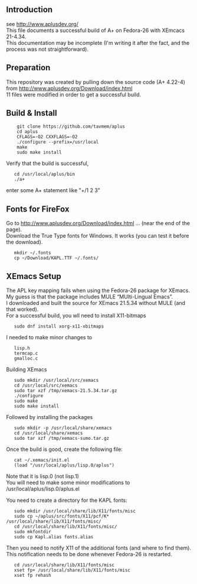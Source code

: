 
## Introduction
   see http://www.aplusdev.org/  
   This file documents a successful build of A+ on Fedora-26 with XEmcacs 21-4.34.  
   This documentation may be incomplete (I'm writing it after the fact, and the process was not straightforward).

## Preparation
   This repository was created by pulling down the source code (A+ 4.22-4) from  http://www.aplusdev.org/Download/index.html  
   11 files were modified in order to get a successful build.

## Build & Install 
```
    git clone https://github.com/tavmem/aplus
    cd aplus
    CFLAGS=-O2 CXXFLAGS=-O2
    ./configure --prefix=/usr/local
    make
    sudo make install
```
   Verify that the build is successful,
```
   cd /usr/local/aplus/bin
   ./a+
```
   enter some A+ statement like "+/1 2 3"


## Fonts for FireFox
   Go to  http://www.aplusdev.org/Download/index.html   ...  (near the end of the page).   
   Download the True Type fonts for Windows.  It works (you can test it before the download).
```
   mkdir ~/.fonts
   cp ~/Download/KAPL.TTF ~/.fonts/   
```

## XEmacs Setup
   The APL key mapping fails when using the Fedora-26 package for XEmacs.  
   My guess is that the package includes MULE “MUlti-Lingual Emacs”.  
   I downloaded and built the source for XEmacs 21.5.34 without MULE (and that worked).  
   For a successful build, you wll need to install X11-bitmaps
```
   sudo dnf install xorg-x11-xbitmaps
```
   I needed to make minor changes to
```
   lisp.h
   termcap.c
   gmalloc.c
```
   Building XEmacs
```
   sudo mkdir /usr/local/src/xemacs
   cd /usr/local/src/xemacs  
   sudo tar xzf /tmp/xemacs-21.5.34.tar.gz
   ./configure 
   sudo make  
   sudo make install
```
   Followed by installing the packages
```
   sudo mkdir -p /usr/local/share/xemacs
   cd /usr/local/share/xemacs
   sudo tar xzf /tmp/xemacs-sumo.tar.gz
```
   Once the build is good, create the following file:
```
   cat ~/.xemacs/init.el
   (load "/usr/local/aplus/lisp.0/aplus")
```
   Note that it is lisp.0 (not lisp.1)  
   You will need to make some minor modifications to  
   /usr/local/aplus/lisp.0/aplus.el  

   You need to create a directory for the KAPL fonts:
```
   sudo mkdir /usr/local/share/lib/X11/fonts/misc
   sudo cp ~/aplus/src/fonts/X11/pcf/K* /usr/local/share/lib/X11/fonts/misc/
   cd /usr/local/share/lib/X11/fonts/misc/
   sudo mkfontdir
   sudo cp Kapl.alias fonts.alias
```
   Then you need to notify X11 of the additional fonts (and where to find them).  
   This notification needs to be done whenever Fedora-26 is restarted.
```
   cd /usr/local/share/lib/X11/fonts/misc
   xset fp+ /usr/local/share/lib/X11/fonts/misc
   xset fp rehash
```
